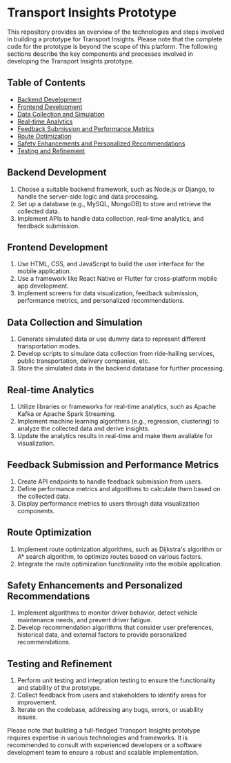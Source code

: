 # Transport Insights Prototype

This repository provides an overview of the technologies and steps involved in building a prototype for Transport Insights. Please note that the complete code for the prototype is beyond the scope of this platform. The following sections describe the key components and processes involved in developing the Transport Insights prototype.

## Table of Contents

- [Backend Development](#backend-development)
- [Frontend Development](#frontend-development)
- [Data Collection and Simulation](#data-collection-and-simulation)
- [Real-time Analytics](#real-time-analytics)
- [Feedback Submission and Performance Metrics](#feedback-submission-and-performance-metrics)
- [Route Optimization](#route-optimization)
- [Safety Enhancements and Personalized Recommendations](#safety-enhancements-and-personalized-recommendations)
- [Testing and Refinement](#testing-and-refinement)

## Backend Development

1. Choose a suitable backend framework, such as Node.js or Django, to handle the server-side logic and data processing.
2. Set up a database (e.g., MySQL, MongoDB) to store and retrieve the collected data.
3. Implement APIs to handle data collection, real-time analytics, and feedback submission.

## Frontend Development

1. Use HTML, CSS, and JavaScript to build the user interface for the mobile application.
2. Use a framework like React Native or Flutter for cross-platform mobile app development.
3. Implement screens for data visualization, feedback submission, performance metrics, and personalized recommendations.

## Data Collection and Simulation

1. Generate simulated data or use dummy data to represent different transportation modes.
2. Develop scripts to simulate data collection from ride-hailing services, public transportation, delivery companies, etc.
3. Store the simulated data in the backend database for further processing.

## Real-time Analytics

1. Utilize libraries or frameworks for real-time analytics, such as Apache Kafka or Apache Spark Streaming.
2. Implement machine learning algorithms (e.g., regression, clustering) to analyze the collected data and derive insights.
3. Update the analytics results in real-time and make them available for visualization.

## Feedback Submission and Performance Metrics

1. Create API endpoints to handle feedback submission from users.
2. Define performance metrics and algorithms to calculate them based on the collected data.
3. Display performance metrics to users through data visualization components.

## Route Optimization

1. Implement route optimization algorithms, such as Dijkstra's algorithm or A* search algorithm, to optimize routes based on various factors.
2. Integrate the route optimization functionality into the mobile application.

## Safety Enhancements and Personalized Recommendations

1. Implement algorithms to monitor driver behavior, detect vehicle maintenance needs, and prevent driver fatigue.
2. Develop recommendation algorithms that consider user preferences, historical data, and external factors to provide personalized recommendations.

## Testing and Refinement

1. Perform unit testing and integration testing to ensure the functionality and stability of the prototype.
2. Collect feedback from users and stakeholders to identify areas for improvement.
3. Iterate on the codebase, addressing any bugs, errors, or usability issues.

Please note that building a full-fledged Transport Insights prototype requires expertise in various technologies and frameworks. It is recommended to consult with experienced developers or a software development team to ensure a robust and scalable implementation.
